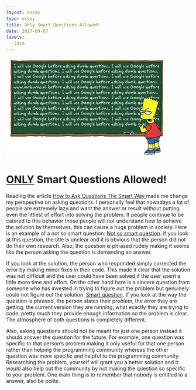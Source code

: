 ```yaml
---
layout: essay
type: essay
title: Only Smart Questions Allowed!
date: 2017-09-07
labels:
  -Java
---
```


<img class="ui medium right floated rounded image" src="../images/smartquestions.jpg">

<H1><u>ONLY</u> Smart Questions Allowed!</H1>


<p>Reading the article <a href = "http://www.catb.org/esr/faqs/smart-questions.html">How to Ask Questions The Smart Way </a> made me change my perspective on asking questions. I personally feel that nowadays a lot of people are extremely lazy and want the answer or result without putting even the littlest of effort into solving the problem. If people continue to be catered to this behavior those people will not understand how to achieve the solution by themselves, this can cause a huge problem in society. Here is an example of a not so smart question: <a href = "https://stackoverflow.com/questions/9864267/loading-image-resource">Not so smart question</a>. If you look at this question, the title is unclear and it is obvious that the person did not do their own research. Also, the question is phrased rudely making it seems like the person asking the question is demanding an answer.</p>
<p>If you look at the solution, the person who responded simply corrected the error by making minor fixes in their code. This made it clear that the solution was not difficult and the user could have been solved if the user spent a little more time and effort. On the other hand here is a sincere question from someone who has invested in trying to figure out the problem but genuinely could not figure out the solution: <a href = "https://stackoverflow.com/questions/37335/how-to-deal-with-java-lang-outofmemoryerror-java-heap-space-error-64mb-heap">Smart question</a>. If you look at the way the question is phrased, the person states their problem, the error they are getting, the current version they are running, what exactly they are trying to code, pretty much they provide enough information so the problem is clear. The atmosphere of both questions is completely different.</p>
<p>Also, asking questions should not be meant for just one person instead it should answer the question for the future. For example, one question was specific to that person’s problem making it only useful for that one person rather than helping the programming community whereas the other question was more specific and helpful to the programming community. Researching the problem, yourself will grant you a better solution and it would also help out the community by not making the question so specific to your problem. One main thing is to remember that nobody is entitled to a answer, also be polite.</p>


